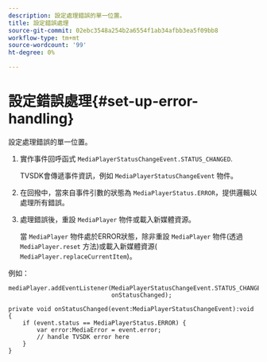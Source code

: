 ```yaml
---
description: 設定處理錯誤的單一位置。
title: 設定錯誤處理
source-git-commit: 02ebc3548a254b2a6554f1ab34afbb3ea5f09bb8
workflow-type: tm+mt
source-wordcount: '99'
ht-degree: 0%

---
```


# 設定錯誤處理{#set-up-error-handling}

設定處理錯誤的單一位置。

1. 實作事件回呼函式 `MediaPlayerStatusChangeEvent.STATUS_CHANGED`.

   TVSDK會傳遞事件資訊，例如 `MediaPlayerStatusChangeEvent` 物件。
1. 在回撥中，當來自事件引數的狀態為 `MediaPlayerStatus.ERROR`，提供邏輯以處理所有錯誤。
1. 處理錯誤後，重設 `MediaPlayer` 物件或載入新媒體資源。

   當 `MediaPlayer` 物件處於ERROR狀態，除非重設 `MediaPlayer` 物件(透過 `MediaPlayer.reset` 方法)或載入新媒體資源( `MediaPlayer.replaceCurrentItem`)。

<!--<a id="example_49FF225E92EA494AA06B2E5F26101F4C"></a>-->

例如：

```
mediaPlayer.addEventListener(MediaPlayerStatusChangeEvent.STATUS_CHANGED,  
                             onStatusChanged); 
 
private void onStatusChanged(event:MediaPlayerStatusChangeEvent):void { 
    if (event.status == MediaPlayerStatus.ERROR) { 
        var error:MediaError = event.error; 
        // handle TVSDK error here 
    } 
} 
```
